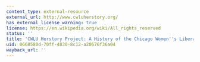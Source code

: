 ```yaml
---
content_type: external-resource
external_url: http://www.cwluherstory.org/
has_external_license_warning: true
license: https://en.wikipedia.org/wiki/All_rights_reserved
status: ''
title: 'CWLU Herstory Project: A History of the Chicago Women''s Liberation Union'
uid: 0668580d-70ff-4830-8c12-a20676f36a04
wayback_url: ''
---
```

